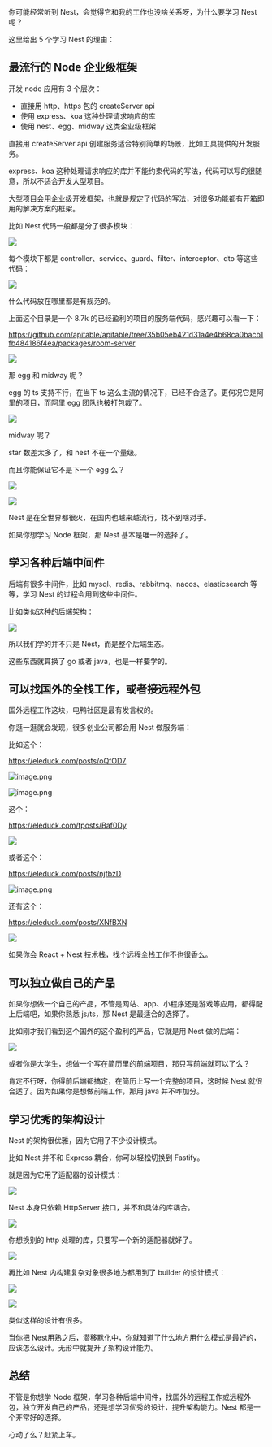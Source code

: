 ﻿你可能经常听到 Nest，会觉得它和我的工作也没啥关系呀，为什么要学习 Nest 呢？

这里给出 5 个学习 Nest 的理由：

## 最流行的 Node 企业级框架

开发 node 应用有 3 个层次：

*   直接用 http、https 包的 createServer api
*   使用 express、koa 这种处理请求响应的库
*   使用 nest、egg、midway 这类企业级框架

直接用 createServer api 创建服务适合特别简单的场景，比如工具提供的开发服务。

express、koa 这种处理请求响应的库并不能约束代码的写法，代码可以写的很随意，所以不适合开发大型项目。

大型项目会用企业级开发框架，也就是规定了代码的写法，对很多功能都有开箱即用的解决方案的框架。

比如 Nest 代码一般都是分了很多模块：

![](http://static.liushuaiyang.com/nest-docs/image/第02章-1.png)

每个模块下都是 controller、service、guard、filter、interceptor、dto 等这些代码：

![](http://static.liushuaiyang.com/nest-docs/image/第02章-2.png)

什么代码放在哪里都是有规范的。

上面这个目录是一个 8.7k 的已经盈利的项目的服务端代码，感兴趣可以看一下：

<https://github.com/apitable/apitable/tree/35b05eb421d31a4e4b68ca0bacb1fb484186f4ea/packages/room-server>

![](http://static.liushuaiyang.com/nest-docs/image/第02章-3.png)

那 egg 和 midway 呢？

egg 的 ts 支持不行，在当下 ts 这么主流的情况下，已经不合适了。更何况它是阿里的项目，而阿里 egg 团队也被打包裁了。

![](http://static.liushuaiyang.com/nest-docs/image/第02章-4.png)

midway 呢？

star 数差太多了，和 nest 不在一个量级。

而且你能保证它不是下一个 egg 么？

![](http://static.liushuaiyang.com/nest-docs/image/第02章-5.png)

![](http://static.liushuaiyang.com/nest-docs/image/第02章-6.png)

Nest 是在全世界都很火，在国内也越来越流行，找不到啥对手。

如果你想学习 Node 框架，那 Nest 基本是唯一的选择了。

## 学习各种后端中间件

后端有很多中间件，比如 mysql、redis、rabbitmq、nacos、elasticsearch 等等，学习 Nest 的过程会用到这些中间件。

比如类似这种的后端架构：

![](http://static.liushuaiyang.com/nest-docs/image/第02章-7.png)

所以我们学的并不只是 Nest，而是整个后端生态。

这些东西就算换了 go 或者 java，也是一样要学的。

## 可以找国外的全栈工作，或者接远程外包

国外远程工作这块，电鸭社区是最有发言权的。

你逛一逛就会发现，很多创业公司都会用 Nest 做服务端：

比如这个：

<https://eleduck.com/posts/oQfOD7>


![image.png](http://static.liushuaiyang.com/nest-docs/image/第02章-8.png)

![image.png](http://static.liushuaiyang.com/nest-docs/image/第02章-9.png)

这个：

<https://eleduck.com/tposts/Baf0Dy>

![](http://static.liushuaiyang.com/nest-docs/image/第02章-10.png)

或者这个：

<https://eleduck.com/posts/njfbzD>

![image.png](http://static.liushuaiyang.com/nest-docs/image/第02章-11.png)

还有这个：

<https://eleduck.com/posts/XNfBXN>

![](http://static.liushuaiyang.com/nest-docs/image/第02章-12.png)

如果你会 React + Nest 技术栈，找个远程全栈工作不也很香么。

## 可以独立做自己的产品

如果你想做一个自己的产品，不管是网站、app、小程序还是游戏等应用，都得配上后端吧，如果你熟悉 js/ts，那 Nest 是最适合的选择了。

比如刚才我们看到这个国外的这个盈利的产品，它就是用 Nest 做的后端：

![](http://static.liushuaiyang.com/nest-docs/image/第02章-13.png)

或者你是大学生，想做一个写在简历里的前端项目，那只写前端就可以了么？

肯定不行呀，你得前后端都搞定，在简历上写一个完整的项目，这时候 Nest 就很合适了。因为如果你是想做前端工作，那用 java 并不咋加分。

## 学习优秀的架构设计

Nest 的架构很优雅，因为它用了不少设计模式。

比如 Nest 并不和 Express 耦合，你可以轻松切换到 Fastify。

就是因为它用了适配器的设计模式：

![](http://static.liushuaiyang.com/nest-docs/image/第02章-14.png)

Nest 本身只依赖 HttpServer 接口，并不和具体的库耦合。

![](http://static.liushuaiyang.com/nest-docs/image/第02章-15.png)

你想换别的 http 处理的库，只要写一个新的适配器就好了。

![](http://static.liushuaiyang.com/nest-docs/image/第02章-16.png)

再比如 Nest 内构建复杂对象很多地方都用到了 builder 的设计模式：

![](http://static.liushuaiyang.com/nest-docs/image/第02章-17.png)

![](http://static.liushuaiyang.com/nest-docs/image/第02章-18.png)

类似这样的设计有很多。

当你把 Nest用熟之后，潜移默化中，你就知道了什么地方用什么模式是最好的，应该怎么设计。无形中就提升了架构设计能力。

## 总结

不管是你想学 Node 框架，学习各种后端中间件，找国外的远程工作或远程外包，独立开发自己的产品，还是想学习优秀的设计，提升架构能力。Nest 都是一个非常好的选择。

心动了么？赶紧上车。
